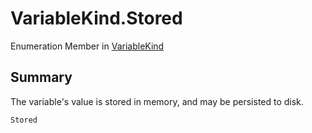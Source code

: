 # VariableKind.Stored

Enumeration Member in [VariableKind](/docs/api/csharp/yarn.variablekind.md)

## Summary


The variable's value is stored in memory, and may be persisted to
disk.


```csharp
Stored
```

